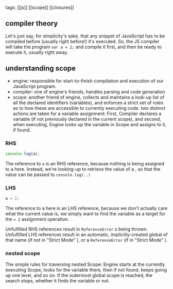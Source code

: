 
tags:  [[js]] [[scope]] [[closures]]

## compiler theory
Let's just say, for simplicity's sake, that any snippet of JavaScript has to be compiled before (usually right before!) it's executed. So, the JS compiler will take the program `var a = 2;` and compile it first, and then be ready to execute it, usually right away.

## understanding scope

- engine: responsible for start-to-finish compilation and execution of our JavaScript program.
- compiler: one of engine's friends, handles parsing and code generation
- scope: another friend of engine, collects and maintains a look-up list of all the declared identifiers (variables), and enforces a strict set of rules as to how these are accessible to currently executing code.
two distinct actions are taken for a variable assignment: First, Compiler declares a variable (if not previously declared in the current scope), and second, when executing, Engine looks up the variable in Scope and assigns to it, if found.

### RHS

```javascript
console.log(a);
```
The reference to `a` is an RHS reference, because nothing is being assigned to a here. Instead, we're looking-up to retrieve the value of a , so that the value can be passed to `console.log(..)`

### LHS 

```js 
a = 2;
```
The reference to a here is an LHS reference, because we don't actually care what the current value is, we simply want to find the variable as a target for the `= 2` assignment operation.

Unfulfilled RHS references result in `ReferenceError` s being thrown. Unfulfilled LHS references result in an automatic, implicitly-created global of that name (if not in "Strict Mode" ), or a `ReferenceError` (if in "Strict Mode" ).
### nested scope 
The simple rules for traversing nested Scope: Engine starts at the currently executing Scope, looks for the variable there, then if not found, keeps going up one level, and so on. If the outermost global scope is reached, the search stops, whether it finds the variable or not.

